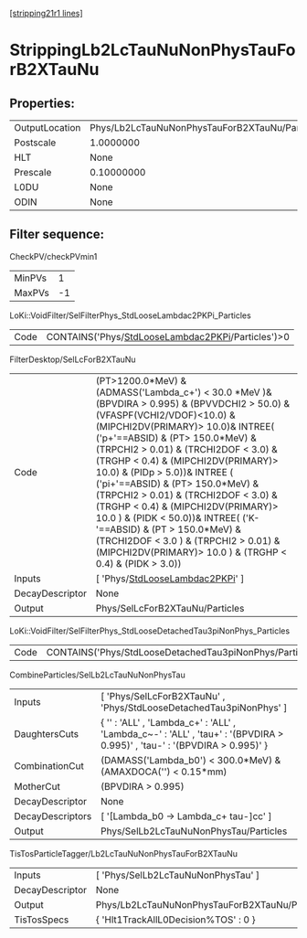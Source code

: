 [[stripping21r1 lines]](./stripping21r1-index)

# StrippingLb2LcTauNuNonPhysTauForB2XTauNu

## Properties:

|                |                                                |
|----------------|------------------------------------------------|
| OutputLocation | Phys/Lb2LcTauNuNonPhysTauForB2XTauNu/Particles |
| Postscale      | 1.0000000                                      |
| HLT            | None                                           |
| Prescale       | 0.10000000                                     |
| L0DU           | None                                           |
| ODIN           | None                                           |

## Filter sequence:

CheckPV/checkPVmin1

|        |     |
|--------|-----|
| MinPVs | 1   |
| MaxPVs | -1  |

LoKi::VoidFilter/SelFilterPhys_StdLooseLambdac2PKPi_Particles

|      |                                                                                                            |
|------|------------------------------------------------------------------------------------------------------------|
| Code | CONTAINS('Phys/[StdLooseLambdac2PKPi](./stripping21r1-commonparticles-stdlooselambdac2pkpi)/Particles')\>0 |

FilterDesktop/SelLcForB2XTauNu

|                 |                                                                                                                                                                                                                                                                                                                                                                                                                                                                                                                                                                                                                                  |
|-----------------|----------------------------------------------------------------------------------------------------------------------------------------------------------------------------------------------------------------------------------------------------------------------------------------------------------------------------------------------------------------------------------------------------------------------------------------------------------------------------------------------------------------------------------------------------------------------------------------------------------------------------------|
| Code            | (PT\>1200.0\*MeV) & (ADMASS('Lambda_c+') \< 30.0 \*MeV )& (BPVDIRA \> 0.995) & (BPVVDCHI2 \> 50.0) & (VFASPF(VCHI2/VDOF)\<10.0) & (MIPCHI2DV(PRIMARY)\> 10.0)& INTREE( ('p+'==ABSID) & (PT\> 150.0\*MeV) & (TRPCHI2 \> 0.01) & (TRCHI2DOF \< 3.0) & (TRGHP \< 0.4) & (MIPCHI2DV(PRIMARY)\> 10.0) & (PIDp \> 5.0))& INTREE ( ('pi+'==ABSID) & (PT\> 150.0\*MeV) & (TRPCHI2 \> 0.01) & (TRCHI2DOF \< 3.0) & (TRGHP \< 0.4) & (MIPCHI2DV(PRIMARY)\> 10.0 ) & (PIDK \< 50.0))& INTREE( ('K-'==ABSID) & (PT \> 150.0\*MeV) & (TRCHI2DOF \< 3.0 ) & (TRPCHI2 \> 0.01) & (MIPCHI2DV(PRIMARY)\> 10.0 ) & (TRGHP \< 0.4) & (PIDK \> 3.0)) |
| Inputs          | [ 'Phys/[StdLooseLambdac2PKPi](./stripping21r1-commonparticles-stdlooselambdac2pkpi)' ]                                                                                                                                                                                                                                                                                                                                                                                                                                                                                                                                        |
| DecayDescriptor | None                                                                                                                                                                                                                                                                                                                                                                                                                                                                                                                                                                                                                             |
| Output          | Phys/SelLcForB2XTauNu/Particles                                                                                                                                                                                                                                                                                                                                                                                                                                                                                                                                                                                                  |

LoKi::VoidFilter/SelFilterPhys_StdLooseDetachedTau3piNonPhys_Particles

|      |                                                             |
|------|-------------------------------------------------------------|
| Code | CONTAINS('Phys/StdLooseDetachedTau3piNonPhys/Particles')\>0 |

CombineParticles/SelLb2LcTauNuNonPhysTau

|                  |                                                                                                                             |
|------------------|-----------------------------------------------------------------------------------------------------------------------------|
| Inputs           | [ 'Phys/SelLcForB2XTauNu' , 'Phys/StdLooseDetachedTau3piNonPhys' ]                                                        |
| DaughtersCuts    | { '' : 'ALL' , 'Lambda_c+' : 'ALL' , 'Lambda_c~-' : 'ALL' , 'tau+' : '(BPVDIRA \> 0.995)' , 'tau-' : '(BPVDIRA \> 0.995)' } |
| CombinationCut   | (DAMASS('Lambda_b0') \< 300.0\*MeV) & (AMAXDOCA('') \< 0.15\*mm)                                                            |
| MotherCut        | (BPVDIRA \> 0.995)                                                                                                          |
| DecayDescriptor  | None                                                                                                                        |
| DecayDescriptors | [ '[Lambda_b0 -\> Lambda_c+ tau-]cc' ]                                                                                  |
| Output           | Phys/SelLb2LcTauNuNonPhysTau/Particles                                                                                      |

TisTosParticleTagger/Lb2LcTauNuNonPhysTauForB2XTauNu

|                 |                                                |
|-----------------|------------------------------------------------|
| Inputs          | [ 'Phys/SelLb2LcTauNuNonPhysTau' ]           |
| DecayDescriptor | None                                           |
| Output          | Phys/Lb2LcTauNuNonPhysTauForB2XTauNu/Particles |
| TisTosSpecs     | { 'Hlt1TrackAllL0Decision%TOS' : 0 }           |
